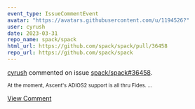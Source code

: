 ```yaml
---
event_type: IssueCommentEvent
avatar: "https://avatars.githubusercontent.com/u/1194526?"
user: cyrush
date: 2023-03-31
repo_name: spack/spack
html_url: https://github.com/spack/spack/pull/36458
repo_url: https://github.com/spack/spack
---
```


<a href='https://github.com/cyrush' target='_blank'>cyrush</a> commented on issue <a href='https://github.com/spack/spack/pull/36458' target='_blank'>spack/spack#36458</a>.

<small>At the moment, Ascent's ADIOS2 support is all thru Fides....</small>

<a href='https://github.com/spack/spack/pull/36458' target='_blank'>View Comment</a>